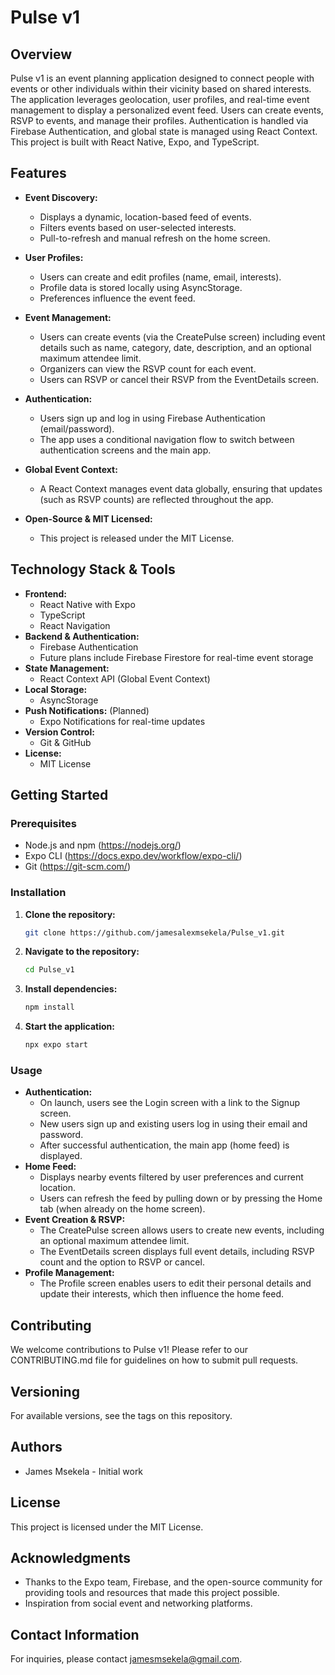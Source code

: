 # Pulse v1

## Overview

Pulse v1 is an event planning application designed to connect people with events or other individuals within their vicinity based on shared interests. The application leverages geolocation, user profiles, and real-time event management to display a personalized event feed. Users can create events, RSVP to events, and manage their profiles. Authentication is handled via Firebase Authentication, and global state is managed using React Context. This project is built with React Native, Expo, and TypeScript.

## Features

- **Event Discovery:**

  - Displays a dynamic, location-based feed of events.
  - Filters events based on user-selected interests.
  - Pull-to-refresh and manual refresh on the home screen.

- **User Profiles:**

  - Users can create and edit profiles (name, email, interests).
  - Profile data is stored locally using AsyncStorage.
  - Preferences influence the event feed.

- **Event Management:**
  - Users can create events (via the CreatePulse screen) including event details such as name, category, date, description, and an optional maximum attendee limit.
  - Organizers can view the RSVP count for each event.
  - Users can RSVP or cancel their RSVP from the EventDetails screen.
- **Authentication:**
  - Users sign up and log in using Firebase Authentication (email/password).
  - The app uses a conditional navigation flow to switch between authentication screens and the main app.
- **Global Event Context:**
  - A React Context manages event data globally, ensuring that updates (such as RSVP counts) are reflected throughout the app.
- **Open-Source & MIT Licensed:**
  - This project is released under the MIT License.

## Technology Stack & Tools

- **Frontend:**
  - React Native with Expo
  - TypeScript
  - React Navigation
- **Backend & Authentication:**
  - Firebase Authentication
  - Future plans include Firebase Firestore for real-time event storage
- **State Management:**
  - React Context API (Global Event Context)
- **Local Storage:**
  - AsyncStorage
- **Push Notifications:** (Planned)
  - Expo Notifications for real-time updates
- **Version Control:**
  - Git & GitHub
- **License:**
  - MIT License

## Getting Started

### Prerequisites

- Node.js and npm (https://nodejs.org/)
- Expo CLI (https://docs.expo.dev/workflow/expo-cli/)
- Git (https://git-scm.com/)

### Installation

1. **Clone the repository:**
   ```bash
   git clone https://github.com/jamesalexmsekela/Pulse_v1.git
   ```
2. **Navigate to the repository:**
   ```bash
   cd Pulse_v1
   ```
3. **Install dependencies:**
   ```bash
   npm install
   ```
4. **Start the application:**
   ```bash
   npx expo start
   ```

### Usage

- **Authentication:**
  - On launch, users see the Login screen with a link to the Signup screen.
  - New users sign up and existing users log in using their email and password.
  - After successful authentication, the main app (home feed) is displayed.
- **Home Feed:**
  - Displays nearby events filtered by user preferences and current location.
  - Users can refresh the feed by pulling down or by pressing the Home tab (when already on the home screen).
- **Event Creation & RSVP:**
  - The CreatePulse screen allows users to create new events, including an optional maximum attendee limit.
  - The EventDetails screen displays full event details, including RSVP count and the option to RSVP or cancel.
- **Profile Management:**
  - The Profile screen enables users to edit their personal details and update their interests, which then influence the home feed.

## Contributing

We welcome contributions to Pulse v1! Please refer to our CONTRIBUTING.md file for guidelines on how to submit pull requests.

## Versioning

For available versions, see the tags on this repository.

## Authors

- James Msekela - Initial work

## License

This project is licensed under the MIT License.

## Acknowledgments

- Thanks to the Expo team, Firebase, and the open-source community for providing tools and resources that made this project possible.
- Inspiration from social event and networking platforms.

## Contact Information

For inquiries, please contact jamesmsekela@gmail.com.

